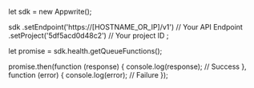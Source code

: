 let sdk = new Appwrite();

sdk
    .setEndpoint('https://[HOSTNAME_OR_IP]/v1') // Your API Endpoint
    .setProject('5df5acd0d48c2') // Your project ID
;

let promise = sdk.health.getQueueFunctions();

promise.then(function (response) {
    console.log(response); // Success
}, function (error) {
    console.log(error); // Failure
});